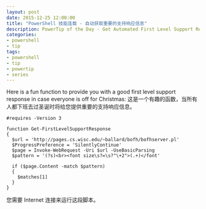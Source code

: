 ```yaml
---
layout: post
date: 2015-12-25 12:00:00
title: "PowerShell 技能连载 - 自动获取重要的支持响应信息"
description: PowerTip of the Day - Get Automated First Level Support Response
categories:
- powershell
- tip
tags:
- powershell
- tip
- powertip
- series
---
```

Here is a fun function to provide you with a good first level support response in case everyone is off for Christmas:
这是一个有趣的函数，当所有人都下班去过圣诞时将给您提供重要的支持响应信息。

    #requires -Version 3
    
    function Get-FirstLevelSupportResponse
    {
      $url = 'http://pages.cs.wisc.edu/~ballard/bofh/bofhserver.pl'
      $ProgressPreference = 'SilentlyContinue'
      $page = Invoke-WebRequest -Uri $url -UseBasicParsing
      $pattern = '(?s)<br><font size\s?=\s?"\+2">(.+)</font'
    
      if ($page.Content -match $pattern)
      {
        $matches[1]
      }
    }

您需要 Internet 连接来运行这段脚本。

<!--本文国际来源：[Get Automated First Level Support Response](http://community.idera.com/powershell/powertips/b/tips/posts/get-automated-first-level-support-response)-->
